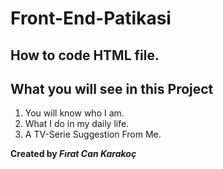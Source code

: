 # Front-End-Patikasi
How to code HTML file.
---
## What you will see in this Project
1. You will know who I am.
2. What I do in my daily life.
3. A TV-Serie Suggestion From Me.

**Created by *Fırat Can Karakoç*** 
